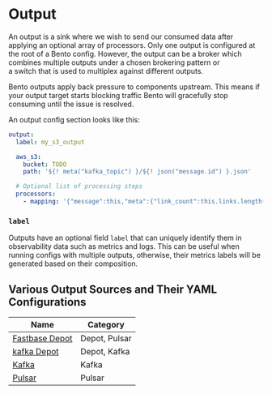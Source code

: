 # Output

An output is a sink where we wish to send our consumed data after applying an optional array of processors. Only one output is configured at the root of a Bento config. However, the output can be a broker which combines multiple outputs under a chosen brokering pattern or a switch that is used to multiplex against different outputs. 

Bento outputs apply back pressure to components upstream. This means if your output target starts blocking traffic Bento will gracefully stop consuming until the issue is resolved.

An output config section looks like this:

```yaml
output:
  label: my_s3_output

  aws_s3:
    bucket: TODO
    path: '${! meta("kafka_topic") }/${! json("message.id") }.json'

  # Optional list of processing steps
  processors:
    - mapping: '{"message":this,"meta":{"link_count":this.links.length()}}'
```

### `label`

Outputs have an optional field `label` that can uniquely identify them in observability data such as metrics and logs. This can be useful when running configs with multiple outputs, otherwise, their metrics labels will be generated based on their composition.

## Various Output Sources and Their YAML Configurations

<div style="text-align: center;" markdown="1">

|Name|Category|
|---|---|
|[Fastbase Depot](/resources/stacks/bento/components/output/fastbase_depot/)|Depot, Pulsar|
|[kafka Depot](/resources/stacks/bento/components/output/kafka_depot/)|Depot, Kafka|
|[Kafka](/resources/stacks/bento/components/output/kafka/)|Kafka|
|[Pulsar](/resources/stacks/bento/components/output/pulsar/)|Pulsar|


</div>